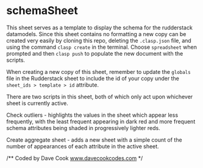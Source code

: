 # schemaSheet

This sheet serves as a template to display the schema for the rudderstack datamodels. Since this sheet contains no formatting a new copy can be created very easily by cloning this repo, deleting the `.clasp.json` file, and using the command `clasp create` in the terminal. Choose `spreadsheet` when prompted and then `clasp push` to populate the new document with the scripts.

When creating a new copy of this sheet, remember to update the `globals` file in the Rudderstack sheet to include the id of your copy under the `sheet_ids > template > id` attribute.

There are two scripts in this sheet, both of which only act upon whichever sheet is currently active. 

Check outliers - highlights the values in the sheet which appear less frequently, with the least frequent appearing in dark red and more frequent schema attributes being shaded in progressively lighter reds.

Create aggregate sheet - adds a new sheet with a simple count of the number of appearances of each attribute in the active sheet.

/**
    Coded by Dave Cook
    www.davecookcodes.com
*/